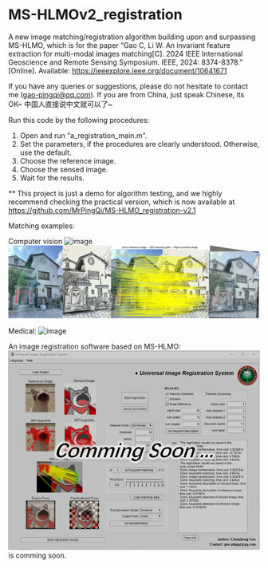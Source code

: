 # MS-HLMOv2_registration

A new image matching/registration algorithm building upon and surpassing MS-HLMO, which is for the paper “Gao C, Li W. An invariant feature extraction for multi-modal images matching[C]. 2024 IEEE International Geoscience and Remote Sensing Symposium. IEEE, 2024: 8374-8378.” [Online]. Available: https://ieeexplore.ieee.org/document/10641671

If you have any queries or suggestions, please do not hesitate to contact me (gao-pingqi@qq.com).
If you are from China, just speak Chinese, its OK~  中国人直接说中文就可以了~

Run this code by the following procedures:

1. Open and run "a_registration_main.m".
2. Set the parameters, if the procedures are clearly understood. Otherwise, use the default.
3. Choose the reference image.
4. Choose the sensed image.
5. Wait for the results.

** This project is just a demo for algorithm testing, and we highly recommend checking the practical version, which is now available at https://github.com/MrPingQi/MS-HLMO_registration-v2.1

Matching examples:

Computer vision
![image](example_igarss.png)
![image](example_cv.png)

Medical:
![image](example_medical.png)

An image registration software based on MS-HLMO:
![image](soon.jpg)
is comming soon.
